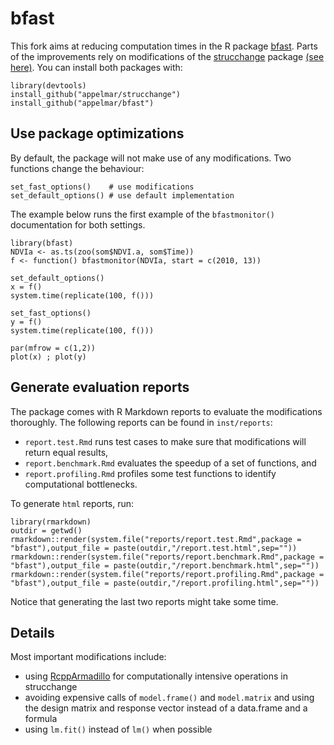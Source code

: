 # bfast

This fork aims at reducing computation times in the R package [bfast](https://cran.r-project.org/web/packages/bfast/index.html). Parts of the improvements rely on modifications of the [strucchange](https://cran.r-project.org/web/packages/strucchange/index.html) package [(see here)](https://github.com/appelmar/strucchange). You can install both packages with:

```
library(devtools)
install_github("appelmar/strucchange")
install_github("appelmar/bfast")
```


## Use package optimizations

By default, the package will not make use of any modifications. Two functions change the behaviour:

```
set_fast_options()    # use modifications
set_default_options() # use default implementation
```

The example below runs the first example of the `bfastmonitor()` documentation for both settings.


```
library(bfast)
NDVIa <- as.ts(zoo(som$NDVI.a, som$Time))
f <- function() bfastmonitor(NDVIa, start = c(2010, 13)) 

set_default_options()
x = f() 
system.time(replicate(100, f()))

set_fast_options()
y = f()
system.time(replicate(100, f()))

par(mfrow = c(1,2))
plot(x) ; plot(y)
```



## Generate evaluation reports

The package comes with R Markdown reports to evaluate the modifications thoroughly. The following reports can be found in `inst/reports`:

* `report.test.Rmd` runs test cases to make sure that modifications will return equal results,
* `report.benchmark.Rmd` evaluates the speedup of a set of functions, and
* `report.profiling.Rmd` profiles some test functions to identify computational bottlenecks.

To generate `html` reports, run:

```
library(rmarkdown)
outdir = getwd()
rmarkdown::render(system.file("reports/report.test.Rmd",package = "bfast"),output_file = paste(outdir,"/report.test.html",sep=""))
rmarkdown::render(system.file("reports/report.benchmark.Rmd",package = "bfast"),output_file = paste(outdir,"/report.benchmark.html",sep=""))
rmarkdown::render(system.file("reports/report.profiling.Rmd",package = "bfast"),output_file = paste(outdir,"/report.profiling.html",sep=""))
```

Notice that generating the last two reports might take some time.


## Details

Most important modifications include:

* using [RcppArmadillo](https://cran.r-project.org/web/packages/RcppArmadillo/index.html) for computationally intensive operations in strucchange
* avoiding expensive calls of `model.frame()` and `model.matrix` and using the design matrix and response vector instead of a data.frame and a formula
* using `lm.fit()` instead of `lm()` when possible






